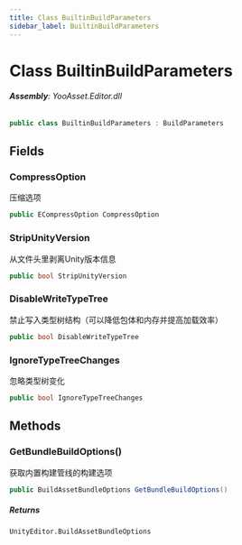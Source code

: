 ```yaml
---
title: Class BuiltinBuildParameters
sidebar_label: BuiltinBuildParameters
---
```

# Class BuiltinBuildParameters


###### **Assembly**: YooAsset.Editor.dll

```csharp title="Declaration"
public class BuiltinBuildParameters : BuildParameters
```
## Fields
### CompressOption
压缩选项

```csharp title="Declaration"
public ECompressOption CompressOption
```
### StripUnityVersion
从文件头里剥离Unity版本信息

```csharp title="Declaration"
public bool StripUnityVersion
```
### DisableWriteTypeTree
禁止写入类型树结构（可以降低包体和内存并提高加载效率）

```csharp title="Declaration"
public bool DisableWriteTypeTree
```
### IgnoreTypeTreeChanges
忽略类型树变化

```csharp title="Declaration"
public bool IgnoreTypeTreeChanges
```
## Methods
### GetBundleBuildOptions()
获取内置构建管线的构建选项

```csharp title="Declaration"
public BuildAssetBundleOptions GetBundleBuildOptions()
```

##### Returns

`UnityEditor.BuildAssetBundleOptions`
